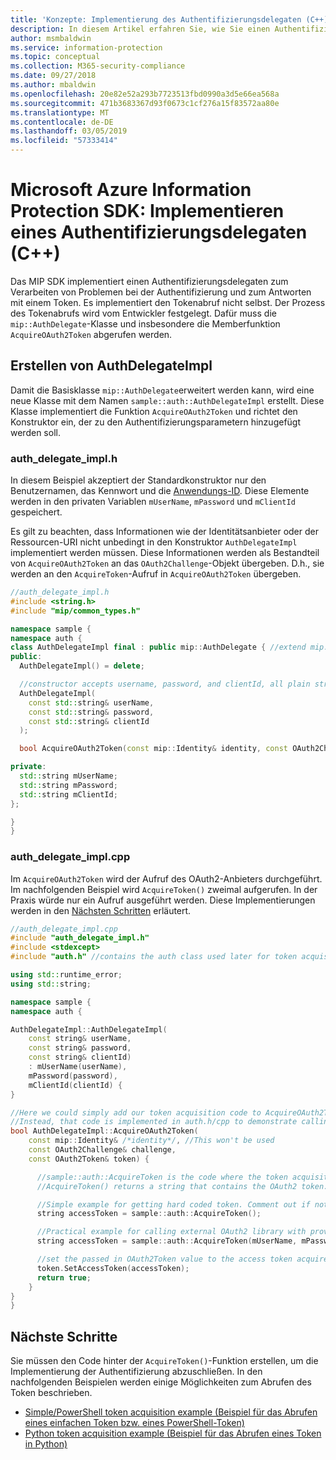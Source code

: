 ```yaml
---
title: 'Konzepte: Implementierung des Authentifizierungsdelegaten (C++)'
description: In diesem Artikel erfahren Sie, wie Sie einen Authentifizierungsdelegaten in C++ implementieren.
author: msmbaldwin
ms.service: information-protection
ms.topic: conceptual
ms.collection: M365-security-compliance
ms.date: 09/27/2018
ms.author: mbaldwin
ms.openlocfilehash: 20e82e52a293b7723513fbd0990a3d5e66ea568a
ms.sourcegitcommit: 471b3683367d93f0673c1cf276a15f83572aa80e
ms.translationtype: MT
ms.contentlocale: de-DE
ms.lasthandoff: 03/05/2019
ms.locfileid: "57333414"
---
```

# <a name="microsoft-information-protection-sdk---implementing-an-authentication-delegate-c"></a>Microsoft Azure Information Protection SDK: Implementieren eines Authentifizierungsdelegaten (C++)

Das MIP SDK implementiert einen Authentifizierungsdelegaten zum Verarbeiten von Problemen bei der Authentifizierung und zum Antworten mit einem Token. Es implementiert den Tokenabruf nicht selbst. Der Prozess des Tokenabrufs wird vom Entwickler festgelegt. Dafür muss die `mip::AuthDelegate`-Klasse und insbesondere die Memberfunktion `AcquireOAuth2Token` abgerufen werden.

## <a name="building-authdelegateimpl"></a>Erstellen von AuthDelegateImpl

Damit die Basisklasse `mip::AuthDelegate`erweitert werden kann, wird eine neue Klasse mit dem Namen `sample::auth::AuthDelegateImpl` erstellt. Diese Klasse implementiert die Funktion `AcquireOAuth2Token` und richtet den Konstruktor ein, der zu den Authentifizierungsparametern hinzugefügt werden soll.

### <a name="authdelegateimplh"></a>auth_delegate_impl.h

In diesem Beispiel akzeptiert der Standardkonstruktor nur den Benutzernamen, das Kennwort und die [Anwendungs-ID](/azure/active-directory/develop/developer-glossary#application-id-client-id). Diese Elemente werden in den privaten Variablen `mUserName`, `mPassword` und `mClientId` gespeichert.

Es gilt zu beachten, dass Informationen wie der Identitätsanbieter oder der Ressourcen-URI nicht unbedingt in den Konstruktor `AuthDelegateImpl` implementiert werden müssen. Diese Informationen werden als Bestandteil von `AcquireOAuth2Token` an das `OAuth2Challenge`-Objekt übergeben. D.h., sie werden an den `AcquireToken`-Aufruf in `AcquireOAuth2Token` übergeben.

```cpp
//auth_delegate_impl.h
#include <string.h>
#include "mip/common_types.h"

namespace sample {
namespace auth {
class AuthDelegateImpl final : public mip::AuthDelegate { //extend mip::AuthDelegate base class
public:
  AuthDelegateImpl() = delete;

  //constructor accepts username, password, and clientId, all plain strings.
  AuthDelegateImpl(
    const std::string& userName,
    const std::string& password,
    const std::string& clientId
  );

  bool AcquireOAuth2Token(const mip::Identity& identity, const OAuth2Challenge& challenge, OAuth2Token& token) override;

private:
  std::string mUserName;
  std::string mPassword;
  std::string mClientId;
};

}
}
```

### <a name="authdelegateimplcpp"></a>auth_delegate_impl.cpp

Im `AcquireOAuth2Token` wird der Aufruf des OAuth2-Anbieters durchgeführt. Im nachfolgenden Beispiel wird `AcquireToken()` zweimal aufgerufen. In der Praxis würde nur ein Aufruf ausgeführt werden. Diese Implementierungen werden in den [Nächsten Schritten](#next-steps) erläutert.

```cpp
//auth_delegate_impl.cpp
#include "auth_delegate_impl.h"
#include <stdexcept>
#include "auth.h" //contains the auth class used later for token acquisition

using std::runtime_error;
using std::string;

namespace sample {
namespace auth {

AuthDelegateImpl::AuthDelegateImpl(
    const string& userName,
    const string& password,
    const string& clientId)
    : mUserName(userName),
    mPassword(password),
    mClientId(clientId) {
}

//Here we could simply add our token acquisition code to AcquireOAuth2Token
//Instead, that code is implemented in auth.h/cpp to demonstrate calling an external library
bool AuthDelegateImpl::AcquireOAuth2Token(
    const mip::Identity& /*identity*/, //This won't be used
    const OAuth2Challenge& challenge,
    const OAuth2Token& token) {

      //sample::auth::AcquireToken is the code where the token acquisition routine is implemented.
      //AcquireToken() returns a string that contains the OAuth2 token.

      //Simple example for getting hard coded token. Comment out if not used.
      string accessToken = sample::auth::AcquireToken();

      //Practical example for calling external OAuth2 library with provided authentication details.
      string accessToken = sample::auth::AcquireToken(mUserName, mPassword, mClientId, challenge.GetAuthority(), challenge.GetResource());  

      //set the passed in OAuth2Token value to the access token acquired by our provider
      token.SetAccessToken(accessToken);
      return true;
    }
}
}
```

## <a name="next-steps"></a>Nächste Schritte

Sie müssen den Code hinter der `AcquireToken()`-Funktion erstellen, um die Implementierung der Authentifizierung abzuschließen. In den nachfolgenden Beispielen werden einige Möglichkeiten zum Abrufen des Token beschrieben.

- [Simple/PowerShell token acquisition example (Beispiel für das Abrufen eines einfachen Token bzw. eines PowerShell-Token)](concept-authentication-acquire-token-ps.md)
- [Python token acquisition example (Beispiel für das Abrufen eines Token in Python)](concept-authentication-acquire-token-py.md)
